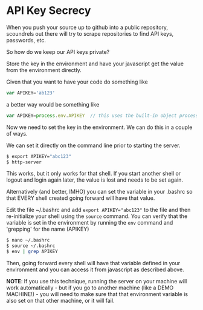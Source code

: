 # API Key Secrecy

When you push your source up to github into a public repository, scoundrels out there will try to scrape repositories to find API keys, passwords, etc.

So how do we keep our API keys private?

Store the key in the environment and have your javascript get the value from the environment directly.

Given that you want to have your code do something like

```javascript
var APIKEY='ab123'
```

a better way would be something like


```javascript
var APIKEY=process.env.APIKEY  // this uses the built-in object process to get the environment properties
```

Now we need to set the key in the environment.  We can do this in a couple of ways.

We can set it directly on the command line prior to starting the server.

```sh
$ export APIKEY="abc123"
$ http-server
```

This works, but it only works for that shell.  If you start another shell or logout and login again later, the value is lost and needs to be set again.

Alternatively (and better, IMHO) you can set the variable in your .bashrc so that EVERY shell created going forward will have that value.

Edit the file ~/.bashrc and add `export APIKEY="abc123"` to the file and then re-initialize your shell using the `source` command.  You can verify that the variable is set in the environment by running the `env` command and 'grepping' for the name (APIKEY)

```sh
$ nano ~/.bashrc
$ source ~/.bashrc
$ env | grep APIKEY
```

Then, going forward every shell will have that variable defined in your environment and you can access it from javascript as described above.

**NOTE**: If you use this technique, running the server on your machine will work automatically - but if you go to another machine (like a DEMO MACHINE!) - you will need to make sure that that environment variable is also set on that other machine, or it will fail.


